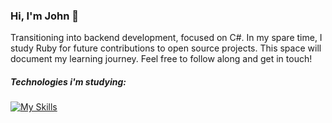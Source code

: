 ### Hi, I'm John 👻

Transitioning into backend development, focused on C#. In my spare time, I study Ruby for future contributions to open source projects. This space will document my learning journey. Feel free to follow along and get in touch!


##### Technologies i'm studying:
[![My Skills](https://skillicons.dev/icons?i=js,typescript,angular,cs,ruby)](https://skillicons.dev)


